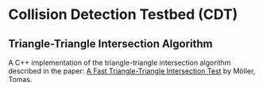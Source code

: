 # Collision Detection Testbed (CDT)
## Triangle-Triangle Intersection Algorithm
A C++ implementation of the triangle-triangle intersection algorithm described in the paper:
[A Fast Triangle-Triangle Intersection Test](https://www.tandfonline.com/doi/abs/10.1080/10867651.1997.10487472) by Möller, Tomas.
